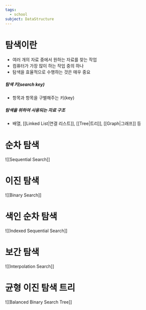 ```yaml
---
tags:
  - school
subject: DataStructure
---
```

# 탐색이란
- 여러 개의 자료 중에서 원하는 자료를 찾는 작업 
- 컴퓨터가 가장 많이 하는 작업 중의 하나
- 탐색을 효율적으로 수행하는 것은 매우 중요 
##### 탐색 키(search key)
- 항목과 항목을 구별해주는 키(key)
##### 탐색을 위하여 사용되는 자료 구조
- 배열, [[Linked List|연결 리스트]], [[Tree|트리]], [[Graph|그래프]] 등
# 순차 탐색
![[Sequential Search]]
# 이진 탐색
![[Binary Search]]
# 색인 순차 탐색
![[Indexed Sequential Search]]
# 보간 탐색
![[Interpolation Search]]
# 균형 이진 탐색 트리
![[Balanced Binary Search Tree]]